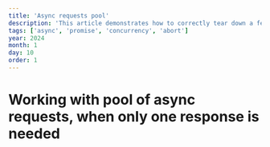 ```yaml
---
title: 'Async requests pool'
description: 'This article demonstrates how to correctly tear down a few parallel requests in case one of them already resolved.'
tags: ['async', 'promise', 'concurrency', 'abort']
year: 2024
month: 1
day: 10
order: 1
---
```


# Working with pool of async requests, when only one response is needed

